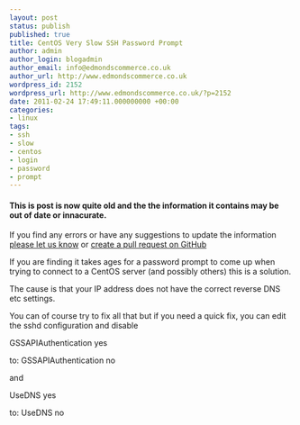```yaml
---
layout: post
status: publish
published: true
title: CentOS Very Slow SSH Password Prompt
author: admin
author_login: blogadmin
author_email: info@edmondscommerce.co.uk
author_url: http://www.edmondscommerce.co.uk
wordpress_id: 2152
wordpress_url: http://www.edmondscommerce.co.uk/?p=2152
date: 2011-02-24 17:49:11.000000000 +00:00
categories:
- linux
tags:
- ssh
- slow
- centos
- login
- password
- prompt
---
```

<div class="oldpost"><h4>This is post is now quite old and the the information it contains may be out of date or innacurate.</h4>
<p>
If you find any errors or have any suggestions to update the information <a href="http://edmondscommerce.github.io/contact-us/index.html">please let us know</a>
or <a href="https://github.com/edmondscommerce/edmondscommerce.github.io">create a pull request on GitHub</a>
</p>
</div>
If you are finding it takes ages for a password prompt to come up when trying to connect to a CentOS server (and possibly others) this is a solution.

The cause is that your IP address does not have the correct reverse DNS etc settings.

You can of course try to fix all that but if you need a quick fix, you can edit the sshd configuration and disable

GSSAPIAuthentication yes

to: GSSAPIAuthentication no

and

UseDNS yes

to: UseDNS no
